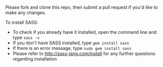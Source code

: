 Please fork and clone this repo, then submit a pull request if you'd like to make any changes.

To install SASS:
  - To check if you already have it installed, open the command line and type `sass -v`
  - If you don't have SASS installed, type `gem install sass`
  - If there is an error message, type `sudo gem install sass`
  - Please refer to http://sass-lang.com/install for any further questions regarding installation
